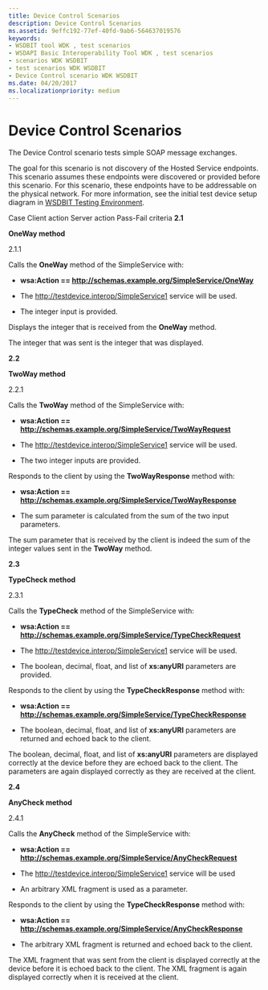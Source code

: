 ```yaml
---
title: Device Control Scenarios
description: Device Control Scenarios
ms.assetid: 9effc192-77ef-40fd-9ab6-564637019576
keywords:
- WSDBIT tool WDK , test scenarios
- WSDAPI Basic Interoperability Tool WDK , test scenarios
- scenarios WDK WSDBIT
- test scenarios WDK WSDBIT
- Device Control scenario WDK WSDBIT
ms.date: 04/20/2017
ms.localizationpriority: medium
---
```


# Device Control Scenarios


The Device Control scenario tests simple SOAP message exchanges.

The goal for this scenario is not discovery of the Hosted Service endpoints. This scenario assumes these endpoints were discovered or provided before this scenario. For this scenario, these endpoints have to be addressable on the physical network. For more information, see the initial test device setup diagram in [WSDBIT Testing Environment](wsdbit-testing-environment.md).

Case
Client action
Server action
Pass-Fail criteria
**2.1**

**OneWay method**

2.1.1

Calls the **OneWay** method of the SimpleService with:

-   **wsa:Action == http://schemas.example.org/SimpleService/OneWay**

-   The http://testdevice.interop/SimpleService1 service will be used.

-   The integer input is provided.

Displays the integer that is received from the **OneWay** method.

The integer that was sent is the integer that was displayed.

**2.2**

**TwoWay method**

2.2.1

Calls the **TwoWay** method of the SimpleService with:

-   **wsa:Action == http://schemas.example.org/SimpleService/TwoWayRequest**

-   The http://testdevice.interop/SimpleService1 service will be used.

-   The two integer inputs are provided.

Responds to the client by using the **TwoWayResponse** method with:

-   **wsa:Action == http://schemas.example.org/SimpleService/TwoWayResponse**

-   The sum parameter is calculated from the sum of the two input parameters.

The sum parameter that is received by the client is indeed the sum of the integer values sent in the **TwoWay** method.

**2.3**

**TypeCheck method**

2.3.1

Calls the **TypeCheck** method of the SimpleService with:

-   **wsa:Action == http://schemas.example.org/SimpleService/TypeCheckRequest**

-   The http://testdevice.interop/SimpleService1 service will be used.

-   The boolean, decimal, float, and list of **xs:anyURI** parameters are provided.

Responds to the client by using the **TypeCheckResponse** method with:

-   **wsa:Action == http://schemas.example.org/SimpleService/TypeCheckResponse**

-   The boolean, decimal, float, and list of **xs:anyURI** parameters are returned and echoed back to the client.

The boolean, decimal, float, and list of **xs:anyURI** parameters are displayed correctly at the device before they are echoed back to the client. The parameters are again displayed correctly as they are received at the client.

**2.4**

**AnyCheck method**

2.4.1

Calls the **AnyCheck** method of the SimpleService with:

-   **wsa:Action == http://schemas.example.org/SimpleService/AnyCheckRequest**

-   The http://testdevice.interop/SimpleService1 service will be used

-   An arbitrary XML fragment is used as a parameter.

Responds to the client by using the **TypeCheckResponse** method with:

-   **wsa:Action == http://schemas.example.org/SimpleService/AnyCheckResponse**

-   The arbitrary XML fragment is returned and echoed back to the client.

The XML fragment that was sent from the client is displayed correctly at the device before it is echoed back to the client. The XML fragment is again displayed correctly when it is received at the client.

 

 

 





